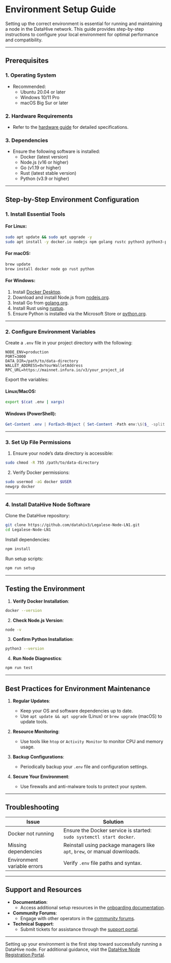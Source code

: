 # Environment Setup Guide

Setting up the correct environment is essential for running and maintaining a node in the DataHive network. This guide provides step-by-step instructions to configure your local environment for optimal performance and compatibility.

---

## Prerequisites

### 1. **Operating System**
- Recommended:
  - Ubuntu 20.04 or later
  - Windows 10/11 Pro
  - macOS Big Sur or later

### 2. **Hardware Requirements**
- Refer to the [hardware guide](/docs/onboarding/hardware.md) for detailed specifications.

### 3. **Dependencies**
- Ensure the following software is installed:
  - Docker (latest version)
  - Node.js (v16 or higher)
  - Go (v1.19 or higher)
  - Rust (latest stable version)
  - Python (v3.9 or higher)

---

## Step-by-Step Environment Configuration

### 1. Install Essential Tools

#### For Linux:
```bash
sudo apt update && sudo apt upgrade -y
sudo apt install -y docker.io nodejs npm golang rustc python3 python3-pip
```

#### For macOS:
```bash
brew update
brew install docker node go rust python
```

#### For Windows:
1. Install [Docker Desktop](https://www.docker.com/products/docker-desktop/).
2. Download and install Node.js from [nodejs.org](https://nodejs.org/).
3. Install Go from [golang.org](https://golang.org/).
4. Install Rust using [rustup](https://rustup.rs/).
5. Ensure Python is installed via the Microsoft Store or [python.org](https://www.python.org/).

---

### 2. Configure Environment Variables

Create a `.env` file in your project directory with the following:
```env
NODE_ENV=production
PORT=3000
DATA_DIR=/path/to/data-directory
WALLET_ADDRESS=0xYourWalletAddress
RPC_URL=https://mainnet.infura.io/v3/your_project_id
```

Export the variables:
#### Linux/MacOS:
```bash
export $(cat .env | xargs)
```
#### Windows (PowerShell):
```powershell
Get-Content .env | ForEach-Object { Set-Content -Path env:\$($_ -split "=")[0] -Value (\$_ -split "=")[1] }
```

---

### 3. Set Up File Permissions

1. Ensure your node’s data directory is accessible:
```bash
sudo chmod -R 755 /path/to/data-directory
```

2. Verify Docker permissions:
```bash
sudo usermod -aG docker $USER
newgrp docker
```

---

### 4. Install DataHive Node Software

Clone the DataHive repository:
```bash
git clone https://github.com/datahiv3/Legalese-Node-LN1.git
cd Legalese-Node-LN1
```

Install dependencies:
```bash
npm install
```

Run setup scripts:
```bash
npm run setup
```

---

## Testing the Environment

1. **Verify Docker Installation**:
```bash
docker --version
```

2. **Check Node.js Version**:
```bash
node -v
```

3. **Confirm Python Installation**:
```bash
python3 --version
```

4. **Run Node Diagnostics**:
```bash
npm run test
```

---

## Best Practices for Environment Maintenance

1. **Regular Updates**:
   - Keep your OS and software dependencies up to date.
   - Use `apt update && apt upgrade` (Linux) or `brew upgrade` (macOS) to update tools.

2. **Resource Monitoring**:
   - Use tools like `htop` or `Activity Monitor` to monitor CPU and memory usage.

3. **Backup Configurations**:
   - Periodically backup your `.env` file and configuration settings.

4. **Secure Your Environment**:
   - Use firewalls and anti-malware tools to protect your system.

---

## Troubleshooting

| **Issue**                 | **Solution**                                                                 |
|---------------------------|-----------------------------------------------------------------------------|
| Docker not running        | Ensure the Docker service is started: `sudo systemctl start docker`.       |
| Missing dependencies      | Reinstall using package managers like `apt`, `brew`, or manual downloads.  |
| Environment variable errors | Verify `.env` file paths and syntax.                                      |

---

## Support and Resources

- **Documentation**:
  - Access additional setup resources in the [onboarding documentation](/docs/onboarding/overview.md).
- **Community Forums**:
  - Engage with other operators in the [community forums](/docs/onboarding/community/forums.md).
- **Technical Support**:
  - Submit tickets for assistance through the [support portal](/docs/onboarding/support/tickets.md).

---

Setting up your environment is the first step toward successfully running a DataHive node. For additional guidance, visit the [DataHive Node Registration Portal](https://www.datahive.network/nodes).
